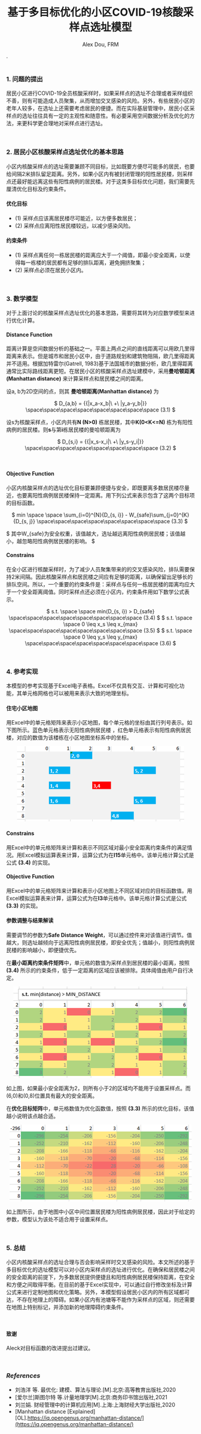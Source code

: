 
<center>

# 基于多目标优化的小区COVID-19核酸采样点选址模型
Alex Dou, FRM
</center>.

<br>
<br>

### 1. 问题的提出
居民小区进行COVID-19全员核酸采样时，如果采样点的选址不合理或者采样组织不善，则有可能造成人员聚集，从而增加交叉感染的风险。另外，有些居民小区的老年人较多，在选址上还需要考虑居民的便捷。而在实际基层管理中，居民小区采样点的选址往往具有一定的主观性和随意性。有必要采用空间数据分析及优化的方法，来更科学更合理地对采样点进行选址。

<br>

### 2. 居民小区核酸采样点选址优化的基本思路
小区内核酸采样点的选址需要兼顾不同目标，比如既要方便尽可能多的居民，也要给间隔2米排队留足距离。另外，如果小区内有被封闭管理的阳性居民楼，则采样点还最好能远离这些有阳性病例的居民楼。对于这类多目标优化问题，我们需要先厘清优化目标及约束条件。

#### 优化目标

* (1) 采样点应该离居民楼尽可能近，以方便多数居民；
* (2) 采样点应离阳性居民楼较远，以减少感染风险。

#### 约束条件
* (1) 采样点离任何一栋居民楼的距离应大于一个阈值，即最小安全距离，以使得每一栋楼的居民都有足够的排队距离，避免拥挤聚集；
* (2) 采样点必须在居民小区内。

<br>

### 3. 数学模型
对于上面讨论的核酸采样点选址优化的基本思路，需要将其转为对应数学模型来进行优化计算。

#### Distance Function
距离计算是空间数据分析的基础之一。平面上两点之间的直线距离可以用欧几里得距离来表示。但是城市和居民小区中，由于道路规划和建筑物阻隔，欧几里得距离并不适用。根据加特雷尔(Gatrell, 1983)基于法国城市的数据分析，欧几里得距离通常比实际路线距离更短。在居民小区的核酸采样点选址建模中，采用**曼哈顿距离(Manhattan distance)** 来计算采样点和居民楼之间的距离。

设a, b为2D空间的点，则其 **曼哈顿距离(Manhattan distance)** 为
<center>

$
D_{a,b} = {{|x_a-x_b|\ +\ |y_a-y_b|}}
\space\space\space\space\space\space\space\space (3.1)
$
</center>

设s为核酸采样点，小区内共有**N (N>0)** 栋居民楼，其中**K(0<K<=N)** 栋为有阳性病例的居民楼。则**s**与第**i**栋居民楼的曼哈顿距离为
<center>

$
D_{s,i} = {{|x_s-x_i|\ +\ |y_s-y_i|}}
\space\space\space\space\space\space\space\space (3.2)
$

</center>
<br>

#### Objective Function
小区内核酸采样点的选址优化目标要兼顾便捷与安全，即既要离多数居民楼尽量近，也要离阳性病例居民楼保持一定距离。用下列公式来表示包含了这两个目标项的目标函数。
<center>

$
min \space \space \sum_{i=0}^{N}{D_{s, i}} - W_{safe}\sum_{j=0}^{K}{D_{s, j}}
\space\space\space\space\space\space\space\space (3.3)
$

</center>

$
其中W_{safe}为安全权重，该值越大，选址越远离阳性病例居民楼；该值越小，越忽略阳性病例居民楼的影响。
$
<br>
#### Constrains
在全小区进行核酸采样时，为了减少人员聚集带来的的交叉感染风险，排队需要保持2米间隔。因此核酸采样点和居民楼之间应有足够的距离，以确保留出足够长的排队空间。所以，一个重要的约束条件是：采样点与任何一栋居民楼的距离均应大于一个安全距离阈值。同时采样点还必须在小区内，约束条件用如下数学公式表示。

<center>

$
  s.t. \space \space min(D_{s, i}) > D_{safe}
  \space\space\space\space\space\space\space\space (3.4)
$
$
  s.t. \space \space 0 \leq x_s \leq x_{max}
  \space\space\space\space\space\space\space\space (3.5)
$
$
  s.t. \space \space 0 \leq y_s \leq y_{max}
  \space\space\space\space\space\space\space\space (3.6)
$

</center>

<br>

### 4. 参考实现
本模型的参考实现基于Excel电子表格。Excel不仅具有交互、计算和可视化功能，其单元格网格也可以被用来表示大致的地理坐标。

#### 住宅小区地图
用Excel中的单元格矩阵来表示小区地图，每个单元格的坐标由其行列号表示。如下图所示。蓝色单元格表示无阳性病例居民楼 ，红色单元格表示有阳性病例居民楼，对应的数值为该楼栋在小区地图坐标系中的坐标。

<center>


![小区地图矩阵](images/map.png "小区地图矩阵")
</center>

#### Constrains
用Excel中的单元格矩阵来计算和表示不同区域对最小安全距离约束条件的满足情况。用Excel模拟运算表来计算，运算公式为在**I15**单元格中。该单元格计算公式是公式 **(3.4)** 的实现。

#### Objective Function
用Excel中的单元格矩阵来计算和表示小区地图上不同区域对应的目标函数值。用Excel模拟运算表来计算，运算公式为在**I3**单元格中。该单元格计算公式是公式 **(3.3)** 的实现。

#### 参数调整与结果解读
需要调节的参数为**Safe Distance Weight**，可以通过控件来对该值进行调节。值越大，则选址越倾向于远离阳性病例居民楼，即安全优先；值越小，则阳性病例居民楼的影响越小，即便捷优先。

在**最小距离约束条件矩阵**中，单元格的数值为采样点到居民楼的最小距离，按照 **(3.4)** 所示的约束条件，低于一定距离的区域应该被排除。具体阈值由用户自行决定。
<center>

![最小距离约束条件矩阵](images/constrain.png "最小距离约束条件矩阵")

</center>


如上图，如果最小安全距离为2，则所有小于2的区域均不能用于设置采样点。而(6,0)和(0,8)位置具有最大的安全距离。

在**优化目标矩阵**中，单元格数值为优化函数值，按照 **(3.3)** 所示的优化目标，该值越小说明该点越合适。

<center>

![优化目标矩阵](images/objective.png "优化目标矩阵")
</center>


如上图所示，由于地图中小区中间位置居民楼为阳性病例居民楼，因此对于给定的参数，模型认为该处不适合用于设置采样点。

<br>

### 5. 总结
小区内核酸采样点的选址合理与否会影响采样时交叉感染的风险。本文所述的基于多目标优化的选址模型可以对小区内采样点的选址进行优化。在确保和居民楼之间的安全距离的前提下，为多数居民提供便捷且和阳性病例居民楼保持距离，在安全和方便之间取得平衡。在目前的基于Excel实现中，可以通过自行修改坐标及计算公式来进行定制地图和优化策略。另外，本模型假设居民小区内的所有区域都可达，不存在地理上的障碍。如果小区内有池塘等不能作为采样点的区域，则还需要在地图上特别标记，并添加新的地理障碍约束条件。

<br>

#### 致谢
Aleck对目标函数的改进提出过建议。

<br>

### _References_
* 刘浩洋 等. 最优化: 建模、算法与理论.[M].北京:高等教育出版社,2020
* [爱尔兰]斯图尔特 等.计量地理学[M].北京:商务印书馆出版社,2021
* 刘兰娟. 财经管理中的计算机应用[M].上海:上海财经大学出版社,2020
* [Manhattan distance [Explained][OL].https://iq.opengenus.org/manhattan-distance/](https://iq.opengenus.org/manhattan-distance/)
